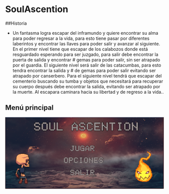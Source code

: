 # SoulAscention

##Historia
  * Un fantasma logra escapar del inframundo y quiere encontrar su alma para poder regresar a la vida, para esto tiene pasar por diferentes laberintos y encontrar las llaves para poder salir y avanzar al siguiente. En el primer nivel tiene que escapar de los calabozos donde está resguardado esperando para ser juzgado, para salir debe encontrar la puerta de salida y encontrar # gemas para poder salir, sin ser atrapado por el guardia. 
El siguiente nivel será salir de las catacumbas, para esto tendra encontrar la salida y # de gemas para poder salir evitando ser atrapado por canserbero.
Para el siguiente nivel tendrá que escapar del cementerio buscando su tumba y objetos que necesitará para recuperar su cuerpo después debe encontrar la salida, evitando ser atrapado por la muerte. 
Al escapara caminara hacia su libertad y de regreso a la vida..


## Menú principal
<p align="center">
  <img src="MenuPrincipal.png" alt="MenuPrincipal" />
</p>
